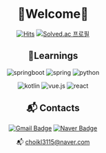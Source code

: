 <div align="center">


# 👋Welcome👋

[![Hits](https://hits.seeyoufarm.com/api/count/incr/badge.svg?url=https%3A%2F%2Fgithub.com%2Fyknlwca&count_bg=%2379C83D&title_bg=%23555555&icon=&icon_color=%23E7E7E7&title=Visited&edge_flat=false)](https://hits.seeyoufarm.com)
[![Solved.ac
프로필](http://mazassumnida.wtf/api/mini/generate_badge?boj=yknlwca)](https://solved.ac/yknlwca)



## 💪Learnings
![springboot](https://img.shields.io/badge/springboot-000000.svg?&style=for-the-badge&logo=springboot&logoColor=white)
![spring](https://img.shields.io/badge/spring-000000.svg?&style=for-the-badge&logo=spring&logoColor=white)
![python](https://img.shields.io/badge/python-000000.svg?&style=for-the-badge&logo=python&logoColor=white)

![kotlin](https://img.shields.io/badge/kotlin-000000.svg?&style=for-the-badge&logo=kotlin&logoColor=white)
![vue.js](https://img.shields.io/badge/vue.js-000000.svg?&style=for-the-badge&logo=vue.js&logoColor=white)
![react](https://img.shields.io/badge/react-000000.svg?&style=for-the-badge&logo=react&logoColor=white)

## :mailbox_with_mail: Contacts
[![Gmail Badge](https://img.shields.io/badge/Gmail-d14836?style=flat-square&logo=Gmail&logoColor=white&link=mailto:choikwanglim3115@gmail.com)](mailto:choikwanglim3115@gmail.com)
[![Naver Badge](https://img.shields.io/badge/Naver-03C75A?style=flat-square&logo=Naver&logoColor=white&link=mailto:choikl3115@naver.com)](mailto:choikl3115@naver.com)

:mailbox_with_mail: choikl3115@naver.com

</div>
